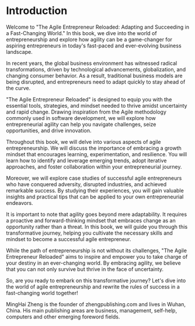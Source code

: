 # Introduction

Welcome to "The Agile Entrepreneur Reloaded: Adapting and Succeeding in a Fast-Changing World." In this book, we dive into the world of entrepreneurship and explore how agility can be a game-changer for aspiring entrepreneurs in today's fast-paced and ever-evolving business landscape.

In recent years, the global business environment has witnessed radical transformations, driven by technological advancements, globalization, and changing consumer behavior. As a result, traditional business models are being disrupted, and entrepreneurs need to adapt quickly to stay ahead of the curve.

"The Agile Entrepreneur Reloaded" is designed to equip you with the essential tools, strategies, and mindset needed to thrive amidst uncertainty and rapid change. Drawing inspiration from the Agile methodology commonly used in software development, we will explore how entrepreneurial agility can help you navigate challenges, seize opportunities, and drive innovation.

Throughout this book, we will delve into various aspects of agile entrepreneurship. We will discuss the importance of embracing a growth mindset that encourages learning, experimentation, and resilience. You will learn how to identify and leverage emerging trends, adopt iterative approaches, and foster collaboration within your entrepreneurial journey.

Moreover, we will explore case studies of successful agile entrepreneurs who have conquered adversity, disrupted industries, and achieved remarkable success. By studying their experiences, you will gain valuable insights and practical tips that can be applied to your own entrepreneurial endeavors.

It is important to note that agility goes beyond mere adaptability. It requires a proactive and forward-thinking mindset that embraces change as an opportunity rather than a threat. In this book, we will guide you through this transformative journey, helping you cultivate the necessary skills and mindset to become a successful agile entrepreneur.

While the path of entrepreneurship is not without its challenges, "The Agile Entrepreneur Reloaded" aims to inspire and empower you to take charge of your destiny in an ever-changing world. By embracing agility, we believe that you can not only survive but thrive in the face of uncertainty.

So, are you ready to embark on this transformative journey? Let's dive into the world of agile entrepreneurship and rewrite the rules of success in a fast-changing world together!


MingHai Zheng is the founder of zhengpublishing.com and lives in Wuhan, China. His main publishing areas are business, management, self-help, computers and other emerging foreword fields.
